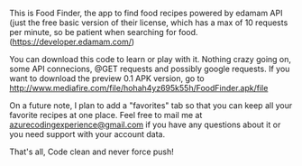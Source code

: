 This is Food Finder, the app to find food recipes powered by edamam API (just the free basic version of their license, which has a max of 10 requests per minute, so be patient when searching for food. (https://developer.edamam.com/)

You can download this code to learn or play with it. Nothing crazy going on, some API connecions, @GET requests and possibly google requests.
If you want to download the preview 0.1 APK version, go to http://www.mediafire.com/file/hohah4yz695k55h/FoodFinder.apk/file

On a future note, I plan to add a "favorites" tab so that you can keep all your favorite recipes at one place.
Feel free to mail me at azurecodingexperience@gmail.com if you have any questions about it or you need support with your account data.

That's all, Code clean and never force push!

